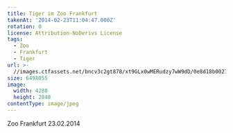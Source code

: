 ```yaml
---
title: Tiger im Zoo Frankfurt
takenAt: '2014-02-23T11:04:47.000Z'
rotation: 0
license: Attribution-NoDerivs License
tags:
  - Zoo
  - Frankfurt
  - Tiger
url: >-
  //images.ctfassets.net/bncv3c2gt878/xt9GLx0wMERudzy7wW9dD/0e8d18b00270c7fe78a989cba63716f3/tiger-im-zoo-frankfurt_12729766465_o
size: 6498055
image:
  width: 4288
  height: 2848
contentType: image/jpeg
---
```


Zoo Frankfurt 23.02.2014